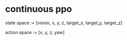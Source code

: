 # continuous ppo

state space := [vision, x, y, z, target_x, target_y, target_z]

action space := [x, y, z, yaw]

